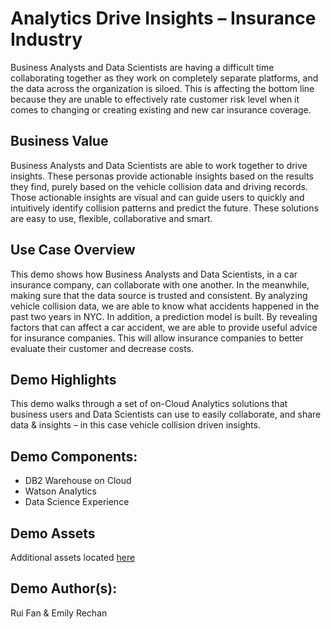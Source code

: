 # Analytics Drive Insights – Insurance Industry
Business Analysts and Data Scientists are having a difficult time collaborating together as they work on completely separate platforms, and the data across the organization is siloed. This is affecting the bottom line because they are unable to effectively rate customer risk level when it comes to changing or creating existing and new car insurance coverage.

## Business Value
Business Analysts and Data Scientists are able to work together to drive insights.  These personas provide actionable insights based on the results they find, purely based on the vehicle collision data and driving records.  Those actionable insights are visual and can guide users to quickly and intuitively identify collision patterns and predict the future.  These solutions are easy to use, flexible, collaborative and smart.

## Use Case Overview
This demo shows how Business Analysts and Data Scientists, in a car insurance company, can collaborate with one another.  In the meanwhile, making sure that the data source is trusted and consistent.  By analyzing vehicle collision data, we are able to know what accidents happened in the past two years in NYC.  In addition, a prediction model is built.  By revealing factors that can affect a car accident, we are able to provide useful advice for insurance companies. This will allow insurance companies to better evaluate their customer and decrease costs.

## Demo Highlights
This demo walks through a set of on-Cloud Analytics solutions that business users and Data Scientists can use to easily collaborate, and share data & insights – in this case vehicle collision driven insights.

## Demo Components:
* DB2 Warehouse on Cloud
* Watson Analytics
* Data Science Experience 

## Demo Assets
Additional assets located [here](https://ibm.box.com/s/76sawb0cqhzf303c7qwekpu3e3ataidk)

## Demo Author(s):
Rui Fan & Emily Rechan